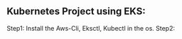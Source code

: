 ## Kubernetes Project using EKS:

Step1:
      Install the Aws-Cli, Eksctl, Kubectl in the os.
Step2:
      
